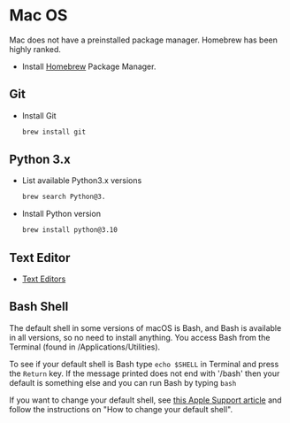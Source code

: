 # Mac OS
Mac does not have a preinstalled package manager. Homebrew has been highly ranked.

* Install [Homebrew](https://brew.sh/) Package Manager.

## Git

* Install Git
    ```sh
    brew install git 
    ```

## Python 3.x

* List available Python3.x versions
    ```sh
    brew search Python@3.
    ```
* Install Python version
    ```sh
    brew install python@3.10
    ```

## Text Editor 

* [Text Editors](/hapi-dev-setup/texteditor)




## Bash Shell

The default shell in some versions of macOS is Bash, and Bash is available in all versions, so no need to install anything. You access Bash from the Terminal (found in /Applications/Utilities).

To see if your default shell is Bash type `echo $SHELL` in Terminal and press the `Return` key. If the message printed does not end with '/bash' then your default is something else and you can run Bash by typing `bash`

If you want to change your default shell, see [this Apple Support article](https://support.apple.com/en-au/HT208050) and follow the instructions on "How to change your default shell".